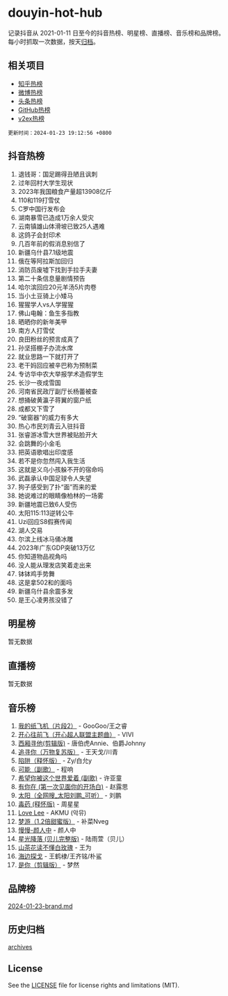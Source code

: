 # douyin-hot-hub

记录抖音从 2021-01-11 日至今的抖音热榜、明星榜、直播榜、音乐榜和品牌榜。每小时抓取一次数据，按天[归档](archives)。

## 相关项目

- [知乎热榜](https://github.com/lonnyzhang423/zhihu-hot-hub)
- [微博热榜](https://github.com/lonnyzhang423/weibo-hot-hub)
- [头条热榜](https://github.com/lonnyzhang423/toutiao-hot-hub)
- [GitHub热榜](https://github.com/lonnyzhang423/github-hot-hub)
- [v2ex热榜](https://github.com/lonnyzhang423/v2ex-hot-hub)


`更新时间：2024-01-23 19:12:56 +0800`

## 抖音热榜

1. 退钱哥：国足踢得丑陋且讽刺
1. 过年回村大学生现状
1. 2023年我国粮食产量超13908亿斤
1. 110和119打雪仗
1. C罗中国行发布会
1. 湖南暴雪已造成1万余人受灾
1. 云南镇雄山体滑坡已致25人遇难
1. 这鸽子会封印术
1. 几百年前的假消息别信了
1. 新疆乌什县7.1级地震
1. 俄在等阿拉斯加回归
1. 消防员废墟下找到手拉手夫妻
1. 第二十条信息量剧情预告
1. 哈尔滨回应20元羊汤5片肉卷
1. 当小土豆骑上小矮马
1. 猩猩学人vs人学猩猩
1. 佛山电翰：鱼生多指教
1. 晒晒你的新年美甲
1. 南方人打雪仗
1. 良田粉丝的预言成真了
1. 孙坚搭棚子办流水席
1. 就业思路一下就打开了
1. 老干妈回应被辛巴称为预制菜
1. 专访华中农大举报学术造假学生
1. 长沙一夜成雪国
1. 河南省民政厅副厅长杨蕾被查
1. 想捅破黄瀛子蒋翼的窗户纸
1. 成都又下雪了
1. “破窗器”的威力有多大
1. 热心市民刘青云入驻抖音
1. 张睿游冰雪大世界被贴脸开大
1. 会跳舞的小金毛
1. 把英语歌唱出印度感
1. 若不是你忽然闯入我生活
1. 这就是义乌小孩躲不开的宿命吗
1. 武磊承认中国足球令人失望
1. 狗子感受到了扑“面”而来的爱
1. 她说难过的眼睛像柏林的一场雾
1. 新疆地震已致6人受伤
1. 太阳115:113逆转公牛
1. Uzi回应S8假赛传闻
1. 湖人交易
1. 尔滨上线冰马俑冰雕
1. 2023年广东GDP突破13万亿
1. 你知道物品视角吗
1. 没人能从理发店笑着走出来
1. 钵钵鸡手势舞
1. 这是拿502和的面吗
1. 新疆乌什县余震多发
1. 是王心凌男孩没错了

## 明星榜

暂无数据

## 直播榜

暂无数据

## 音乐榜

1. [我的纸飞机（片段2）](https://sf86-cdn-tos.douyinstatic.com/obj/tos-cn-ve-2774/oM2ZrKcg2CD5AeRB2gkeXOFB1IxAGJdZPazYHf) - GooGoo/王之睿
1. [开心往前飞（开心超人联盟主题曲）](https://sf3-cdn-tos.douyinstatic.com/obj/tos-cn-ve-2774/9d8fb7c82cf1421fb93a9fe925275e0a) - VIVI
1. [西厢寻他(剪辑版)](https://sf86-cdn-tos.douyinstatic.com/obj/tos-cn-ve-2774/oUsAVfAQKlRNxEv5qxvIB8o5qmIWUcXbzJKJhw) - 唐伯虎Annie、伯爵Johnny
1. [追寻你（万物复苏版）](https://sf3-cdn-tos.douyinstatic.com/obj/tos-cn-ve-2774/oYeAZJsbjIDit9APmBg8u6uDUQnHmoCf3gbo74) - 王天戈/川青
1. [陷阱（释怀版）](https://sf86-cdn-tos.douyinstatic.com/obj/tos-cn-ve-2774/oE8C21LeZrzKLDFfQYgMzx4GAIHageG5IzayY7) - Zy/白允y
1. [可能（副歌）](https://sf86-cdn-tos.douyinstatic.com/obj/tos-cn-ve-2774/cde1731888894259b333569393c2fb51) - 程响
1. [希望你被这个世界爱着 (副歌)](https://sf86-cdn-tos.douyinstatic.com/obj/tos-cn-ve-2774/oUHCmWQfZlE3QQBKBeD8rCFLpJzPgCpImhsxMt) - 许亚童
1. [有你在 (第一次见面你的开场白)](https://sf86-cdn-tos.douyinstatic.com/obj/tos-cn-ve-2774/oAthrQ3ClJBfI57uBoFEgNDYtNCZ0TSYQQfxQ0) - 赵露思
1. [太阳（全网搜_太阳刘鹏_可听）](https://sf6-cdn-tos.douyinstatic.com/obj/tos-cn-ve-2774/ogWbyIQnlBFImVbeDocRdCIYtBHlbJXgfZMvgz) - 刘鹏
1. [毒药 (释怀版)](https://sf3-cdn-tos.douyinstatic.com/obj/tos-cn-ve-2774/oYILMEAzspdZBIzy4frJNB8ZHPHWAhiwowd4Ad) - 周星星
1. [Love Lee](https://sf86-cdn-tos.douyinstatic.com/obj/tos-cn-ve-2774/o05GbkJGbCBTdDnMtB0fwOYgkeZp23vrWQDQBS) - AKMU (악뮤)
1. [梦游（1.2倍甜蜜版）](https://sf3-cdn-tos.douyinstatic.com/obj/tos-cn-ve-2774/o4gyAUm8hwufoEABmwVIiQtHsFuGzAEEWtNMzo) - 补菜Nveg
1. [慢慢-颜人中](https://sf86-cdn-tos.douyinstatic.com/obj/tos-cn-ve-2774/ocjHNfBXdBxQNC8ZGAeoLMFTUgtBg8bkExunDC) - 颜人中
1. [星光降落 (贝儿完整版)](https://sf86-cdn-tos.douyinstatic.com/obj/tos-cn-ve-2774/okwB9hAwyAtsFFkFBzAX1hOOfQuIoMNs0W2Mwr) - 陆雨萱（贝儿）
1. [山茶花读不懂白玫瑰](https://sf86-cdn-tos.douyinstatic.com/obj/tos-cn-ve-2774/osfn8B7DktrRHEPJgPCfDbw7QDQEkwC16BxZg9) - 王为
1. [海边探戈](https://sf86-cdn-tos.douyinstatic.com/obj/tos-cn-ve-2774/os9gE0VQCGqt6VQkZDyBBYvfSDY0QFe3vVmubn) - 王鹤棣/王齐铭/朴鲨
1. [是你（剪辑版）](https://sf86-cdn-tos.douyinstatic.com/obj/tos-cn-ve-2774/46019dae783c4c969944217fe1cfafc4) - 梦然

## 品牌榜

[2024-01-23-brand.md](archives/2024-01-23-brand.md)

## 历史归档

[archives](archives)

## License

See the [LICENSE](LICENSE) file for license rights and limitations (MIT).
